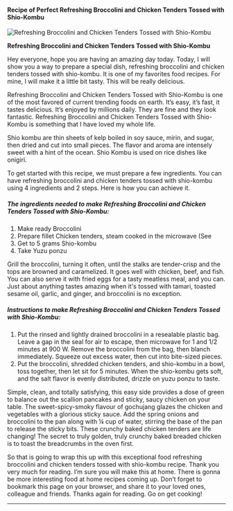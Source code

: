             

#### Recipe of Perfect Refreshing Broccolini and Chicken Tenders Tossed with Shio-Kombu

![Refreshing Broccolini and Chicken Tenders Tossed with Shio-Kombu](https://img-global.cpcdn.com/recipes/5527606540632064/751x532cq70/refreshing-broccolini-and-chicken-tenders-tossed-with-shio-kombu-recipe-main-photo.jpg)

**Refreshing Broccolini and Chicken Tenders Tossed with Shio-Kombu**

Hey everyone, hope you are having an amazing day today. Today, I will show you a way to prepare a special dish, refreshing broccolini and chicken tenders tossed with shio-kombu. It is one of my favorites food recipes. For mine, I will make it a little bit tasty. This will be really delicious.

Refreshing Broccolini and Chicken Tenders Tossed with Shio-Kombu is one of the most favored of current trending foods on earth. It’s easy, it’s fast, it tastes delicious. It’s enjoyed by millions daily. They are fine and they look fantastic. Refreshing Broccolini and Chicken Tenders Tossed with Shio-Kombu is something that I have loved my whole life.

Shio kombu are thin sheets of kelp boiled in soy sauce, mirin, and sugar, then dried and cut into small pieces. The flavor and aroma are intensely sweet with a hint of the ocean. Shio Kombu is used on rice dishes like onigiri.

To get started with this recipe, we must prepare a few ingredients. You can have refreshing broccolini and chicken tenders tossed with shio-kombu using 4 ingredients and 2 steps. Here is how you can achieve it.

##### The ingredients needed to make Refreshing Broccolini and Chicken Tenders Tossed with Shio-Kombu:

1.  Make ready Broccolini
2.  Prepare fillet Chicken tenders, steam cooked in the microwave (See
3.  Get to 5 grams Shio-kombu
4.  Take Yuzu ponzu

Grill the broccolini, turning it often, until the stalks are tender-crisp and the tops are browned and caramelized. It goes well with chicken, beef, and fish. You can also serve it with fried eggs for a tasty meatless meal, and you can. Just about anything tastes amazing when it's tossed with tamari, toasted sesame oil, garlic, and ginger, and broccolini is no exception.

##### Instructions to make Refreshing Broccolini and Chicken Tenders Tossed with Shio-Kombu:

1.  Put the rinsed and lightly drained broccolini in a resealable plastic bag. Leave a gap in the seal for air to escape, then microwave for 1 and 1/2 minutes at 900 W. Remove the broccolini from the bag, then blanch immediately. Squeeze out excess water, then cut into bite-sized pieces.
2.  Put the broccolini, shredded chicken tenders, and shio-kombu in a bowl, toss together, then let sit for 5 minutes. When the shio-kombu gets soft, and the salt flavor is evenly distributed, drizzle on yuzu ponzu to taste.

Simple, clean, and totally satisfying, this easy side provides a dose of green to balance out the scallion pancakes and sticky, saucy chicken on your table. The sweet-spicy-smoky flavour of gochujang glazes the chicken and vegetables with a glorious sticky sauce. Add the spring onions and broccolini to the pan along with ¼ cup of water, stirring the base of the pan to release the sticky bits. These crunchy baked chicken tenders are life changing! The secret to truly golden, truly crunchy baked breaded chicken is to toast the breadcrumbs in the oven first.

So that is going to wrap this up with this exceptional food refreshing broccolini and chicken tenders tossed with shio-kombu recipe. Thank you very much for reading. I’m sure you will make this at home. There is gonna be more interesting food at home recipes coming up. Don’t forget to bookmark this page on your browser, and share it to your loved ones, colleague and friends. Thanks again for reading. Go on get cooking!

* * *